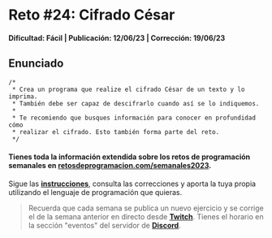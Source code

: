 # Reto #24: Cifrado César
#### Dificultad: Fácil | Publicación: 12/06/23 | Corrección: 19/06/23

## Enunciado

```
/*
 * Crea un programa que realize el cifrado César de un texto y lo imprima.
 * También debe ser capaz de descifrarlo cuando así se lo indiquemos.
 *
 * Te recomiendo que busques información para conocer en profundidad cómo
 * realizar el cifrado. Esto también forma parte del reto.
 */
```
#### Tienes toda la información extendida sobre los retos de programación semanales en **[retosdeprogramacion.com/semanales2023](https://retosdeprogramacion.com/semanales2023)**.

Sigue las **[instrucciones](../../README.md)**, consulta las correcciones y aporta la tuya propia utilizando el lenguaje de programación que quieras.

> Recuerda que cada semana se publica un nuevo ejercicio y se corrige el de la semana anterior en directo desde **[Twitch](https://twitch.tv/mouredev)**. Tienes el horario en la sección "eventos" del servidor de **[Discord](https://discord.gg/mouredev)**.